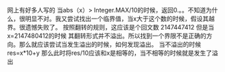 网上有好多人写的 当abs（x）> Integer.MAX/10的时候，返回0.。。不知道为什么，很明显不对。我又尝试找出一个临界值，当x大于这个数的时候，假设其越界。很遗憾失败了。
按照翻转的规则，这应该是个回文数 2147447412 但是当x=2147480412的时候 其翻转形式并不溢出。所以找到一个界限不是正确的方向。那么就应该尝试当发生溢出的时候，如何发现溢出。
当不溢出的时候res=x*10+y 那么此时将res/10应该和x是相等的，当不相等的时候就是发生了溢出